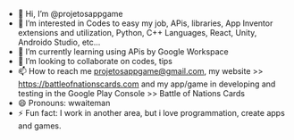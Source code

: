 - 👋 Hi, I’m @projetosappgame
- 👀 I’m interested in Codes to easy my job, APis, libraries, App Inventor extensions and utilization, Python, C++ Languages, React, Unity, Androido Studio, etc...
- 🌱 I’m currently learning using APis by Google Workspace
- 💞️ I’m looking to collaborate on codes, tips
- 📫 How to reach me projetosappgame@gmail.com, my website >> https://battleofnationscards.com and my app/game in developing and testing in the Google Play Console >> Battle of Nations Cards 
- 😄 Pronouns: wwaiteman
- ⚡ Fun fact: I work in another area, but i love programmation, create apps and games.

<!---
projetosappgame/projetosappgame is a ✨ special ✨ repository because its `README.md` (this file) appears on your GitHub profile.
You can click the Preview link to take a look at your changes.
--->
